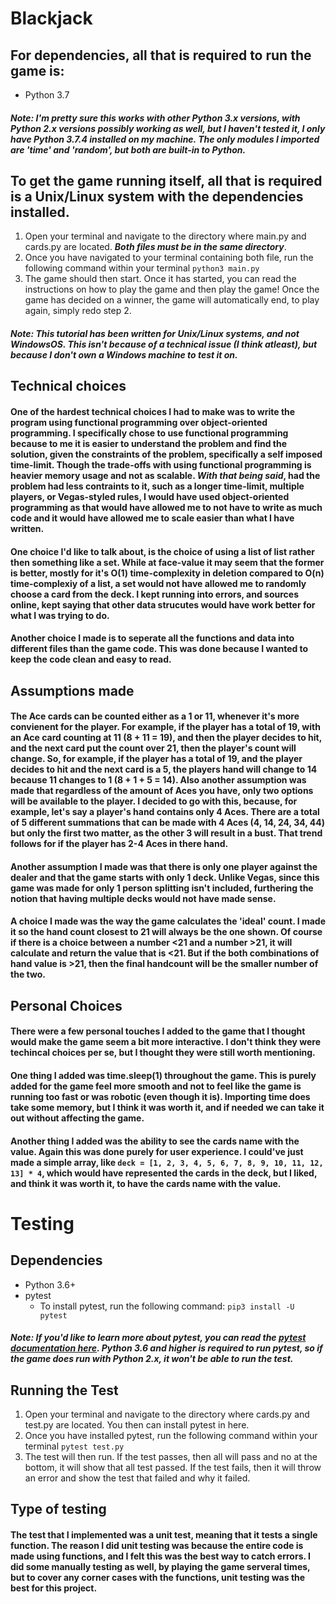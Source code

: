 # Blackjack

## For dependencies, all that is required to run the game is:
* Python 3.7
##### Note: I'm pretty sure this works with other Python 3.x versions, with Python 2.x versions **possibly** working as well, but I haven't tested it, I only have Python 3.7.4 installed on my machine. The only modules I imported are 'time' and 'random', but both are built-in to Python.
## To get the game running itself, all that is required is a Unix/Linux system with the dependencies installed.
1. Open your terminal and navigate to the directory where main.py and cards.py are located. ***Both files must be in the same directory***.
2. Once you have navigated to your terminal containing both file, run the following command within your terminal `python3 main.py`
3. The game should then start. Once it has started, you can read the instructions on how to play the game and then play the game! Once the game has decided on a winner, the game will automatically end, to play again, simply redo step 2.
##### Note: This tutorial has been written for Unix/Linux systems, and not WindowsOS. This isn't because of a technical issue (I think atleast), but because I don't own a Windows machine to test it on.

## Technical choices
#### One of the hardest technical choices I had to make was to write the program using functional programming over object-oriented programming. I specifically chose to use functional programming because to me it is easier to understand the problem and find the solution, given the constraints of the problem, specifically a self imposed time-limit. Though the trade-offs with using functional programming is heavier memory usage and not as scalable. ***With that being said***, had the problem had less contraints to it, such as a longer time-limit, multiple players, or Vegas-styled rules, I would have used object-oriented programming as that would have allowed me to not have to write as much code and it would have allowed me to scale easier than what I have written.
#### One choice I'd like to talk about, is the choice of using a list of list rather then something like a set. While at face-value it may seem that the former is better, mostly for it's O(1) time-complexity in deletion compared to O(n) time-complexiy of a list, a set would not have allowed me to randomly choose a card from the deck. I kept running into errors, and sources online, kept saying that other data strucutes would have work better for what I was trying to do.
#### Another choice I made is to seperate all the functions and data into different files than the game code. This was done because I wanted to keep the code clean and easy to read.

## Assumptions made
#### The Ace cards can be counted either as a 1 or 11, whenever it's more convienent for the player. For example, if the player has a total of 19, with an Ace card counting at 11 (8 + 11 = 19), and then the player decides to hit, and the next card put the count over 21, then the player's count will change. So, for example, if the player has a total of 19, and the player decides to hit and the next card is a 5, the players hand will change to 14 because 11 changes to 1 (8 + 1 + 5 = 14). Also another assumption was made that regardless of the amount of Aces you have, only two options will be available to the player. I decided to go with this, because, for example, let's say a player's hand contains only 4 Aces. There are a total of 5 different summations that can be made with 4 Aces (4, 14, 24, 34, 44) but only the first two matter, as the other 3 will result in a bust. That trend follows for if the player has 2-4 Aces in there hand.
#### Another assumption I made was that there is only one player against the dealer and that the game starts with only 1 deck. Unlike Vegas, since this game was made for only 1 person splitting isn't included, furthering the notion that having multiple decks would not have made sense.
#### A choice I made was the way the game calculates the 'ideal' count. I made it so the hand count closest to 21 will always be the one shown. Of course if there is a choice between a number <21 and a number >21, it will calculate and return the value that is <21. But if the both combinations of hand value is >21, then the final handcount will be the smaller number of the two.

## Personal Choices
#### There were a few personal touches I added to the game that I thought would make the game seem a bit more interactive. I don't think they were techincal choices per se, but I thought they were still worth mentioning.
#### One thing I added was time.sleep(1) throughout the game. This is purely added for the game feel more smooth and not to feel like the game is running too fast or was robotic (even though it is). Importing time does take some memory, but I think it was worth it, and if needed we can take it out without affecting the game.
#### Another thing I added was the ability to see the cards name with the value. Again this was done purely for user experience. I could've just made a simple array, like  `deck = [1, 2, 3, 4, 5, 6, 7, 8, 9, 10, 11, 12, 13] * 4`, which would have represented the cards in the deck, but I liked, and think it was worth it, to have the cards name with the value.

# Testing
## Dependencies
* Python 3.6+
* pytest
  * To install pytest, run the following command: `pip3 install -U pytest`
##### Note: If you'd like to learn more about pytest, you can read the [pytest documentation here](https://docs.pytest.org/en/latest/). Python 3.6 and higher is required to run pytest, so if the game does run with Python 2.x, it won't be able to run the test.
## Running the Test
1. Open your terminal and navigate to the directory where cards.py and test.py are located. You then can install pytest in here.
2. Once you have installed pytest, run the following command within your terminal `pytest test.py`
3. The test will then run. If the test passes, then all will pass and no at the bottom, it will show that all test passed. If the test fails, then it will throw an error and show the test that failed and why it failed. 
## Type of testing
#### The test that I implemented was a unit test, meaning that it tests a single function. The reason I did unit testing was because the entire code is made using functions, and I felt this was the best way to catch errors. I did some manually testing as well, by playing the game serveral times, but to cover any corner cases with the functions, unit testing was the best for this project.
